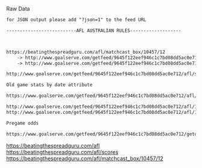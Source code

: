 Raw Data
```txt
for JSON output please add "?json=1" to the feed URL

--------------------------AFL AUSTRALIAN RULES-------------------



https://beatingthespreadguru.com/afl/matchcast_box/10457/12
    -> http://www.goalserve.com/getfeed/9645f122eef946c1c7bd08dd5ac0e712/afl/home - livescore
    -> http://www.goalserve.com/getfeed/9645f122eef946c1c7bd08dd5ac0e712/afl/schedule

http://www.goalserve.com/getfeed/9645f122eef946c1c7bd08dd5ac0e712/afl/standings

Old game stats by date attribute

https://www.goalserve.com/getfeed/9645f122eef946c1c7bd08dd5ac0e712/afl/home?date=19.06.2021

http://www.goalserve.com/getfeed/9645f122eef946c1c7bd08dd5ac0e712/afl/1019-stats - team stats
http://www.goalserve.com/getfeed/9645f122eef946c1c7bd08dd5ac0e712/afl/1019-rosters - team rosters

Pregame odds

https://www.goalserve.com/getfeed/9645f122eef946c1c7bd08dd5ac0e712/getodds/soccer?cat=afl_10
```


https://beatingthespreadguru.com/afl
https://beatingthespreadguru.com/afl/scores
https://beatingthespreadguru.com/afl/matchcast_box/10457/12

